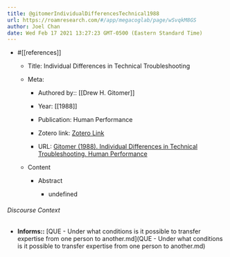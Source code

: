 ```yaml
---
title: @gitomerIndividualDifferencesTechnical1988
url: https://roamresearch.com/#/app/megacoglab/page/wSvqkM8GS
author: Joel Chan
date: Wed Feb 17 2021 13:27:23 GMT-0500 (Eastern Standard Time)
---
```


- #[[references]]

    - Title: Individual Differences in Technical Troubleshooting

    - Meta:

        - Authored by:: [[Drew H. Gitomer]]

        - Year: [[1988]]

        - Publication: Human Performance

        - Zotero link: [Zotero Link](zotero://select/items/7_QLXFSMQL)

        - URL: [Gitomer (1988). Individual Differences in Technical Troubleshooting. Human Performance](https://doi.org/10.1207/s15327043hup0102_3)

    - Content

        - Abstract

            - undefined

###### Discourse Context

- **Informs::** [QUE - Under what conditions is it possible to transfer expertise from one person to another.md](QUE - Under what conditions is it possible to transfer expertise from one person to another.md)

